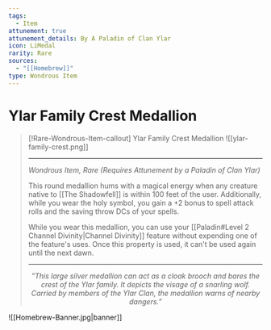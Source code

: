 ```yaml
---
tags:
  - Item
attunement: true
attunement_details: By A Paladin of Clan Ylar
icon: LiMedal
rarity: Rare
sources:
  - "[[Homebrew]]"
type: Wondrous Item
---
```


# Ylar Family Crest Medallion

>[!Rare-Wondrous-Item-callout] Ylar Family Crest Medallion
>![[ylar-family-crest.png]]
>___
> _Wondrous Item, Rare (Requires Attunement by a Paladin of Clan Ylar)_
>
>This round medallion hums with a magical energy when any creature native to [[The Shadowfell]] is within 100 feet of the user. Additionally, while you wear the holy symbol, you gain a +2 bonus to spell attack rolls and the saving throw DCs of your spells.
>
>While you wear this medallion, you can use your [[Paladin#Level 2 Channel Divinity|Channel Divinity]] feature without expending one of the feature's uses. Once this property is used, it can't be used again until the next dawn.
>
>___
> <p style="text-align:center;"><i>”This large silver medallion can act as a cloak brooch and bares the crest of the Ylar family. It depicts the visage of a snarling wolf. Carried by members of the Ylar Clan, the medallion warns of nearby dangers.”</i></p>

![[Homebrew-Banner.jpg|banner]]
